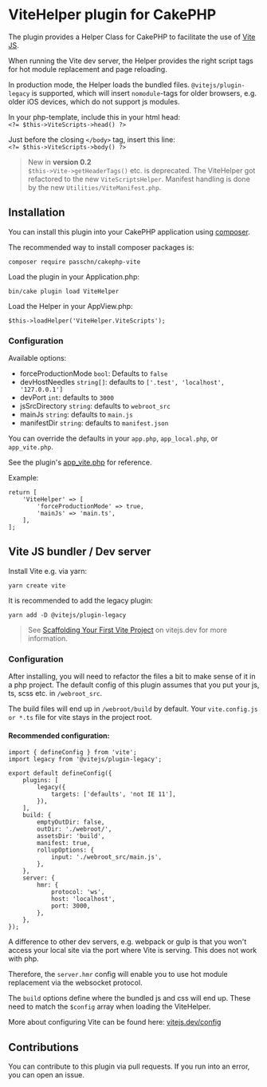 # ViteHelper plugin for CakePHP

The plugin provides a Helper Class for CakePHP to facilitate the use of [Vite JS](https://vitejs.dev/).

When running the Vite dev server, the Helper provides the right script tags for hot module replacement and page reloading.

In production mode, the Helper loads the bundled files. `@vitejs/plugin-legacy` is supported, which will
insert `nomodule`-tags for older browsers, e.g. older iOS devices, which do not support js modules.

In your php-template, include this in your html head: \
`<?= $this->ViteScripts->head() ?>`

Just before the closing `</body>` tag, insert this line: \
`<?= $this->ViteScripts->body() ?>`

> New in **version 0.2**  
> `$this->Vite->getHeaderTags()` etc. is deprecated. The ViteHelper got refactored to the new `ViteScriptsHelper`. 
> Manifest handling is done by the new `Utilities/ViteManifest.php`.

## Installation

You can install this plugin into your CakePHP application using [composer](https://getcomposer.org).

The recommended way to install composer packages is:

```
composer require passchn/cakephp-vite
```

Load the plugin in your Application.php:

```
bin/cake plugin load ViteHelper
```

Load the Helper in your AppView.php:
```
$this->loadHelper('ViteHelper.ViteScripts');
```

### Configuration

Available options:
* forceProductionMode `bool`: Defaults to `false`
* devHostNeedles `string[]`: defaults to `['.test', 'localhost', '127.0.0.1']`
* devPort `int`: defaults to `3000`
* jsSrcDirectory `string`: defaults to `webroot_src`
* mainJs `string`: defaults to `main.js`
* manifestDir `string`: defaults to `manifest.json`

You can override the defaults in your `app.php`, `app_local.php`, or `app_vite.php`. 

See the plugin's [app_vite.php](https://github.com/passchn/cakephp-vite/blob/main/config/app_vite.php) for reference. 

Example: 

```
return [
    'ViteHelper' => [
        'forceProductionMode' => true,
        'mainJs' => 'main.ts',
    ],
];
```

## Vite JS bundler / Dev server

Install Vite e.g. via yarn:
````
yarn create vite
````

It is recommended to add the legacy plugin:
```
yarn add -D @vitejs/plugin-legacy
```

> See [Scaffolding Your First Vite Project](https://vitejs.dev/guide/#scaffolding-your-first-vite-project) on vitejs.dev for more information.

### Configuration

After installing, you will need to refactor the files a bit to make sense of it in a php project. The default config of this plugin assumes that you put your js, ts, scss etc. in `/webroot_src`.

The build files will end up in `/webroot/build` by default. Your `vite.config.js or *.ts` file for vite stays in the project root.

#### Recommended configuration: 

```
import { defineConfig } from 'vite';
import legacy from '@vitejs/plugin-legacy';

export default defineConfig({
    plugins: [
        legacy({
            targets: ['defaults', 'not IE 11'],
        }),
    ],
    build: {
        emptyOutDir: false,
        outDir: './webroot/',
        assetsDir: 'build',
        manifest: true,
        rollupOptions: {
            input: './webroot_src/main.js',
        },
    },
    server: {
        hmr: {
            protocol: 'ws',
            host: 'localhost',
            port: 3000,
        },
    },
});
```

A difference to other dev servers, e.g. webpack or gulp is that you won't access your
local site via the port where Vite is serving. This does not work with php.

Therefore, the `server.hmr` config will enable you to use hot module replacement via the websocket protocol.

The `build` options define where the bundled js and css will end up.
These need to match the `$config` array when loading the ViteHelper.

More about configuring Vite can be found here:
[vitejs.dev/config](https://vitejs.dev/config/)

## Contributions

You can contribute to this plugin via pull requests. If you run into an error, you can open an issue. 
